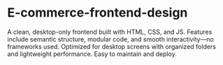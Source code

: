 # E-commerce-frontend-design
A clean, desktop-only frontend built with HTML, CSS, and JS. Features include semantic structure, modular code, and smooth interactivity—no frameworks used. Optimized for desktop screens with organized folders and lightweight performance. Easy to maintain and deploy.

